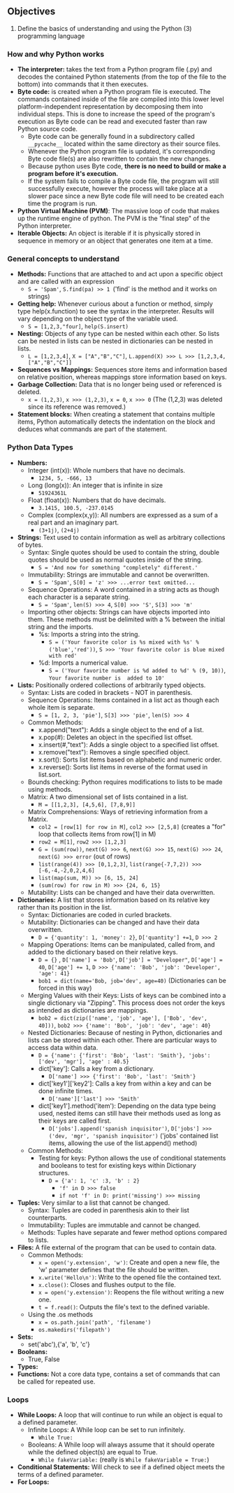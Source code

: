 ## Objectives
1. Define the basics of understanding and using the Python (3) programming language

### How and why Python works
-  **The interpreter:**  takes the text from a Python program file (.py) and decodes the contained Python statements (from the top of the file to the bottom) into commands that it then executes. 
-  **Byte code:** is created when a Python program file is executed. The commands contained inside of the file are compiled into this lower level platform-independent representation by decomposing them into individual steps. This is done to increase the speed of the program's execution as Byte code can be read and executed faster than raw Python source code.
    - Byte code can be generally found in a subdirectory called ``__pycache__`` located within the same directory as their source files. 
    - Whenever the Python program file is updated, it's corresponding Byte code file(s) are also rewritten to contain the new changes.
    - Because python uses Byte code, **there is no need to build or make a program before it's execution.**
    - If the system fails to compile a Byte code file, the program will still successfully execute, however the process will take place at a slower pace since a new Byte code file will need to be created each time the program is run. 
-  **Python Virtual Machine (PVM)**: The massive loop of code that makes up the runtime engine of python. The PVM is the "final step" of the Python interpreter.
-  **Iterable Objects:** An object is iterable if it is physically stored in sequence in memory or an object that generates one item at a time.

### General concepts to understand
-  **Methods:** Functions that are attached to and act upon a specific object and are called with an expression
    - `S = 'Spam'`, `S.find(pa) >> 1 `('find' is the method and it works on strings)
-  **Getting help:** Whenever curious about a function or method, simply type help(x.function) to see the syntax in the interpreter. Results will vary depending on the object type of the variable used.
    - `S = [1,2,3,"four]`, `help(S.insert)`
-  **Nesting:** Objects of any type can be nested within each other. So lists can be nested in lists can be nested in dictionaries can be nested in lists. 
    - `L = [1,2,3,4]`, `X = ["A","B","C"]`, `L.append(X) >>> L >>> [1,2,3,4,["A","B","C"]]`
-  **Sequences vs Mappings:** Sequences store items and information based on relative position, whereas mappings store information based on keys.
-  **Garbage Collection:** Data that is no longer being used or referenced is deleted.
    - `x = (1,2,3)`, `x >>> (1,2,3)`, `x = 0`, `x >>> 0` (The (1,2,3) was deleted since its reference was removed.)
-  **Statement blocks:** When creating a statement that contains multiple items, Python automatically detects the indentation on the block and deduces what commands are part of the statement.
### Python Data Types
-  **Numbers:**
    - Integer (int(x)): Whole numbers that have no decimals.
        - `1234, 5, -666, 13`
    - Long (long(x)): An integer that is infinite in size
        - `51924361L`
    - Float (float(x)): Numbers that do have decimals.
        - `3.1415, 100.5, -237.0145`
    - Complex (complex(x,y)): All numbers are expressed as a sum of a real part and an imaginary part.
        - `(3+1j)`, `(2+4j)`
-  **Strings:** Text used to contain information as well as arbitrary collections of bytes.
    - Syntax: Single quotes should be used to contain the string, double quotes should be used as normal quotes inside of the string.
        - `S = 'And now for something "completely" different.'`
    - Immutability: Strings are immutable and cannot be overwritten. 
        - `S = 'Spam'`, `S[0] = 'z' >>> ...error text omitted...`
    - Sequence Operations: A word contained in a string acts as though each character is a separate string.
        - `S = 'Spam'`, `len(S) >>> 4`, `S[0] >>> 'S'`, `S[3] >>> 'm'`
    - Importing other objects: Strings can have objects imported into them. These methods must be delimited with a % between the initial string and the imports.
        - %s: Imports a string into the string.
            - `S = ('Your favorite color is %s mixed with %s' % ('blue','red'))`, `S >>> 'Your favorite color is blue mixed with red'`
        - %d: Imports a numerical value.
            - `S = ('Your favorite number is %d added to %d' % (9, 10))`, `Your favorite number is  added to 10'`
-  **Lists:** Positionally ordered collections of arbitrarily typed objects.
    - Syntax: Lists are coded in brackets - NOT in parenthesis.
    - Sequence Operations: Items contained in a list act as though each whole item is separate. 
        - `S = [1, 2, 3, 'pie']`, `S[3] >>> 'pie'`, `len(S) >>> 4`
    - Common Methods:
        - x.append("text"): Adds a single object to the end of a list.
        - x.pop(#): Deletes an object in the specified list offset. 
        - x.insert(#,"text"): Adds a single object to a specified list offset.
        - x.remove("text"): Removes a single specified object.
        - x.sort(): Sorts list items based on alphabetic and numeric order.
        - x.reverse(): Sorts list items in reverse of the format used in list.sort.
    - Bounds checking: Python requires modifications to lists to be made using methods. 
    - Matrix: A two dimensional set of lists contained in a list.
        - `M = [[1,2,3], [4,5,6], [7,8,9]]`
    - Matrix Comprehensions: Ways of retrieving information from a Matrix.
        - `col2 = [row[1] for row in M]`, `col2 >>> [2,5,8]` (creates a "for" loop that collects items from row[1] in M)
        - `row2 = M[1]`, `row2 >>> [1,2,3]`
        - `G = (sum(row))`, `next(G) >>> 6`, `next(G) >>> 15`, `next(G) >>> 24`, `next(G) >>> error` (out of rows)
        - `list(range(4)) >>> [0,1,2,3]`, `list(range{-7,7,2)) >>> [-6,-4,-2,0,2,4,6]`
        - `list(map(sum, M)) >> [6, 15, 24]`
        - `(sum(row) for row in M) >>> {24, 6, 15}`
    - Mutability: Lists can be changed and have their data overwritten.
-  **Dictionaries:** A list that stores information based on its relative key rather than its position in the list.
    - Syntax: Dictionaries are coded in curled brackets. 
    - Mutability: Dictionaries can be changed and have their data overwritten.
        - `D = {'quantity': 1, 'money': 2}`, `D['quantity'] +=1`, `D >>> 2`
    - Mapping Operations: Items can be manipulated, called from, and added to the dictionary based on their relative keys.
        - `D = {}` , `D['name'] = 'Bob'`, `D['job'] = "Developer"`, `D['age'] = 40`, `D['age'] += 1`, `D >>> {'name': 'Bob', 'job': 'Developer', 'age': 41}`
        - `bob1 = dict(name='Bob, job='dev', age=40)` (Dictionaries can be forced in this way)
    - Merging Values with their Keys: Lists of keys can be combined into a single dictionary via "Zipping". This process does not order the keys as intended as dictionaries are mappings.
        - `bob2 = dict(zip(['name', 'job', 'age'], ['Bob', 'dev', 40]))`, `bob2 >>> {'name': 'Bob', 'job': 'dev', 'age': 40}`
    - Nested Dictionaries: Because of nesting in Python, dictionaries and lists can be stored within each other. There are particular ways to access data within data.
        - `D = {'name': {'first': 'Bob', 'last': 'Smith'}, 'jobs': ['dev', 'mgr'], 'age' : 40.5}`
        - dict['key']: Calls a key from a dictionary.
            - `D['name'] >>> {'first': 'Bob', 'last': 'Smith'}`
        - dict['key1']['key2']: Calls a key from within a key and can be done infinite times.
            - `D['name']['last'] >>> 'Smith'`
        - dict['key1'].method('item'): Depending on the data type being used, nested items can still have their methods used as long as their keys are called first.
            - `D['jobs'].append('spanish inquisitor')`, `D['jobs'] >>> ('dev, 'mgr', 'spanish inquisitor')` ('jobs' contained list items, allowing the use of the list.append() method)
    - Common Methods:
        - Testing for keys: Python allows the use of conditional statements and booleans to test for existing keys within Dictionary structures. 
            - `D = {'a': 1, 'c' :3, 'b' : 2}`
                - `'f' in D >>> false`
                - `if not 'f' in D: print('missing') >>> missing`
-  **Tuples:** Very similar to a list that cannot be changed.
    - Syntax: Tuples are coded in parenthesis akin to their list counterparts.
    - Immutability: Tuples are immutable and cannot be changed.
    - Methods: Tuples have separate and fewer method options compared to lists.
-  **Files:** A file external of the program that can be used to contain data.
    - Common Methods:
        - `x = open('y.extension', 'w')`: Create and open a new file, the 'w' parameter defines that the file should be written.
        - `x.write('Hello\n')`: Write to the opened file the contained text. 
        - `x.close()`: Closes and flushes output to the file.
        - `x = open('y.extension')`: Reopens the file without writing a new one.
        - `t = f.read()`: Outputs the file's text to the defined variable.     
    - Using the .os methods
        - `x = os.path.join('path', 'filename')`
        - `os.makedirs('filepath')`
-  **Sets:**
    - set('abc'),{'a', 'b', 'c'}
-  **Booleans:**
    - True, False
-  **Types:**
-  **Functions:** Not a core data type, contains a set of commands that can be called for repeated use.

### Loops
-  **While Loops:** A loop that will continue to run while an object is equal to a defined parameter.
    - Infinite Loops: A While loop can be set to run infinitely.
        - `While True:`
    - Booleans: A While loop will always assume that it should operate while the defined object(s) are equal to True.
        - `While fakeVariable:` (really is `While fakeVariable = True:`)
-  **Conditional Statements:** Will check to see if a defined object meets the terms of a defined parameter.
-  **For Loops:**

